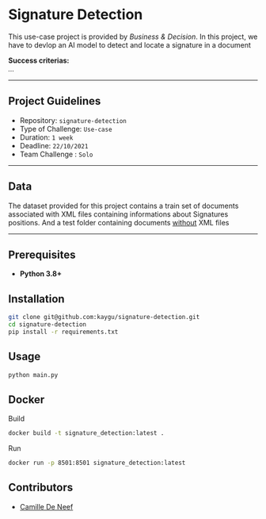 # Signature Detection

This use-case project is provided by *Business & Decision*. In this project, we have to devlop an AI model to detect and locate a signature in a document

**Success criterias:**  
*...*

----------

## Project Guidelines

- Repository: `signature-detection`
- Type of Challenge: `Use-case`
- Duration: `1 week`
- Deadline: `22/10/2021`
- Team Challenge : `Solo`

----------

## Data

The dataset provided for this project contains a train set of documents associated with XML files containing informations about Signatures positions. And a test folder containing documents <u>without</u> XML files

----------

## Prerequisites

- **Python 3.8+**

## Installation

```bash
git clone git@github.com:kaygu/signature-detection.git 
cd signature-detection
pip install -r requirements.txt 
```

## Usage

```bash
python main.py
```

## Docker

Build

```bash
docker build -t signature_detection:latest .
```

Run

```bash
docker run -p 8501:8501 signature_detection:latest
```

## Contributors

- [Camille De Neef](https://github.com/kaygu)
